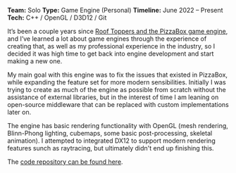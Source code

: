 **Team:** Solo
**Type:** Game Engine (Personal)
**Timeline:** June 2022 – Present
**Tech:** C++ / OpenGL / D3D12 / Git

It’s been a couple years since [Roof Toppers and the PizzaBox game engine](/projects/roof-toppers), and I’ve learned a lot about game engines through the experience of creating that, as well as my professional experience in the industry, so I decided it was high time to get back into engine development and start making a new one.

My main goal with this engine was to fix the issues that existed in PizzaBox, while expanding the feature set for more modern sensibilities. Initially I was trying to create as much of the engine as possible from scratch without the assistance of external libraries, but in the interest of time I am leaning on open-source middleware that can be replaced with custom implementations later on.

The engine has basic rendering functionality with OpenGL (mesh rendering, Blinn-Phong lighting, cubemaps, some basic post-processing, skeletal animation). I attempted to integrated DX12 to support modern rendering features sunch as raytracing, but ultimately didn't end up finishing this.

The [code repository can be found here](https://github.com/ShikenNuggets/GadgetEngine).
